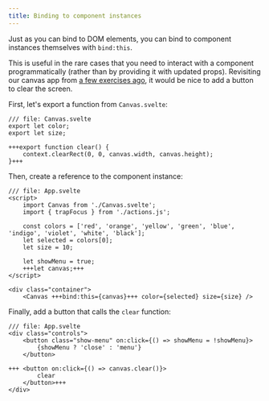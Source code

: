 ```yaml
---
title: Binding to component instances
---
```


Just as you can bind to DOM elements, you can bind to component instances themselves with `bind:this`.

This is useful in the rare cases that you need to interact with a component programmatically (rather than by providing it with updated props). Revisiting our canvas app from [a few exercises ago](actions), it would be nice to add a button to clear the screen.

First, let's export a function from `Canvas.svelte`:

```svelte
/// file: Canvas.svelte
export let color;
export let size;

+++export function clear() {
	context.clearRect(0, 0, canvas.width, canvas.height);
}+++
```

Then, create a reference to the component instance:

```svelte
/// file: App.svelte
<script>
	import Canvas from './Canvas.svelte';
	import { trapFocus } from './actions.js';

	const colors = ['red', 'orange', 'yellow', 'green', 'blue', 'indigo', 'violet', 'white', 'black'];
	let selected = colors[0];
	let size = 10;

	let showMenu = true;
	+++let canvas;+++
</script>

<div class="container">
	<Canvas +++bind:this={canvas}+++ color={selected} size={size} />
```

Finally, add a button that calls the `clear` function:

```svelte
/// file: App.svelte
<div class="controls">
	<button class="show-menu" on:click={() => showMenu = !showMenu}>
		{showMenu ? 'close' : 'menu'}
	</button>

+++	<button on:click={() => canvas.clear()}>
		clear
	</button>+++
</div>
```
